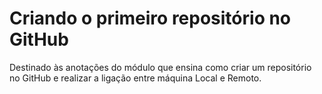 # Criando o primeiro repositório no GitHub



Destinado às anotações do módulo que ensina como criar um repositório no GitHub e realizar a ligação entre máquina Local e Remoto.